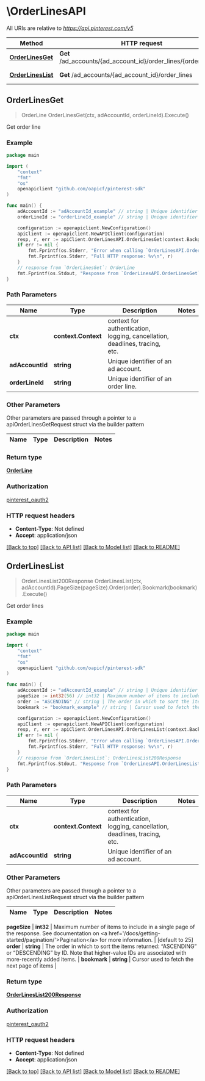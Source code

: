 # \OrderLinesAPI

All URIs are relative to *https://api.pinterest.com/v5*

Method | HTTP request | Description
------------- | ------------- | -------------
[**OrderLinesGet**](OrderLinesAPI.md#OrderLinesGet) | **Get** /ad_accounts/{ad_account_id}/order_lines/{order_line_id} | Get order line
[**OrderLinesList**](OrderLinesAPI.md#OrderLinesList) | **Get** /ad_accounts/{ad_account_id}/order_lines | Get order lines



## OrderLinesGet

> OrderLine OrderLinesGet(ctx, adAccountId, orderLineId).Execute()

Get order line



### Example

```go
package main

import (
	"context"
	"fmt"
	"os"
	openapiclient "github.com/oapicf/pinterest-sdk"
)

func main() {
	adAccountId := "adAccountId_example" // string | Unique identifier of an ad account.
	orderLineId := "orderLineId_example" // string | Unique identifier of an order line.

	configuration := openapiclient.NewConfiguration()
	apiClient := openapiclient.NewAPIClient(configuration)
	resp, r, err := apiClient.OrderLinesAPI.OrderLinesGet(context.Background(), adAccountId, orderLineId).Execute()
	if err != nil {
		fmt.Fprintf(os.Stderr, "Error when calling `OrderLinesAPI.OrderLinesGet``: %v\n", err)
		fmt.Fprintf(os.Stderr, "Full HTTP response: %v\n", r)
	}
	// response from `OrderLinesGet`: OrderLine
	fmt.Fprintf(os.Stdout, "Response from `OrderLinesAPI.OrderLinesGet`: %v\n", resp)
}
```

### Path Parameters


Name | Type | Description  | Notes
------------- | ------------- | ------------- | -------------
**ctx** | **context.Context** | context for authentication, logging, cancellation, deadlines, tracing, etc.
**adAccountId** | **string** | Unique identifier of an ad account. | 
**orderLineId** | **string** | Unique identifier of an order line. | 

### Other Parameters

Other parameters are passed through a pointer to a apiOrderLinesGetRequest struct via the builder pattern


Name | Type | Description  | Notes
------------- | ------------- | ------------- | -------------



### Return type

[**OrderLine**](OrderLine.md)

### Authorization

[pinterest_oauth2](../README.md#pinterest_oauth2)

### HTTP request headers

- **Content-Type**: Not defined
- **Accept**: application/json

[[Back to top]](#) [[Back to API list]](../README.md#documentation-for-api-endpoints)
[[Back to Model list]](../README.md#documentation-for-models)
[[Back to README]](../README.md)


## OrderLinesList

> OrderLinesList200Response OrderLinesList(ctx, adAccountId).PageSize(pageSize).Order(order).Bookmark(bookmark).Execute()

Get order lines



### Example

```go
package main

import (
	"context"
	"fmt"
	"os"
	openapiclient "github.com/oapicf/pinterest-sdk"
)

func main() {
	adAccountId := "adAccountId_example" // string | Unique identifier of an ad account.
	pageSize := int32(56) // int32 | Maximum number of items to include in a single page of the response. See documentation on <a href='/docs/getting-started/pagination/'>Pagination</a> for more information. (optional) (default to 25)
	order := "ASCENDING" // string | The order in which to sort the items returned: “ASCENDING” or “DESCENDING” by ID. Note that higher-value IDs are associated with more-recently added items. (optional)
	bookmark := "bookmark_example" // string | Cursor used to fetch the next page of items (optional)

	configuration := openapiclient.NewConfiguration()
	apiClient := openapiclient.NewAPIClient(configuration)
	resp, r, err := apiClient.OrderLinesAPI.OrderLinesList(context.Background(), adAccountId).PageSize(pageSize).Order(order).Bookmark(bookmark).Execute()
	if err != nil {
		fmt.Fprintf(os.Stderr, "Error when calling `OrderLinesAPI.OrderLinesList``: %v\n", err)
		fmt.Fprintf(os.Stderr, "Full HTTP response: %v\n", r)
	}
	// response from `OrderLinesList`: OrderLinesList200Response
	fmt.Fprintf(os.Stdout, "Response from `OrderLinesAPI.OrderLinesList`: %v\n", resp)
}
```

### Path Parameters


Name | Type | Description  | Notes
------------- | ------------- | ------------- | -------------
**ctx** | **context.Context** | context for authentication, logging, cancellation, deadlines, tracing, etc.
**adAccountId** | **string** | Unique identifier of an ad account. | 

### Other Parameters

Other parameters are passed through a pointer to a apiOrderLinesListRequest struct via the builder pattern


Name | Type | Description  | Notes
------------- | ------------- | ------------- | -------------

 **pageSize** | **int32** | Maximum number of items to include in a single page of the response. See documentation on &lt;a href&#x3D;&#39;/docs/getting-started/pagination/&#39;&gt;Pagination&lt;/a&gt; for more information. | [default to 25]
 **order** | **string** | The order in which to sort the items returned: “ASCENDING” or “DESCENDING” by ID. Note that higher-value IDs are associated with more-recently added items. | 
 **bookmark** | **string** | Cursor used to fetch the next page of items | 

### Return type

[**OrderLinesList200Response**](OrderLinesList200Response.md)

### Authorization

[pinterest_oauth2](../README.md#pinterest_oauth2)

### HTTP request headers

- **Content-Type**: Not defined
- **Accept**: application/json

[[Back to top]](#) [[Back to API list]](../README.md#documentation-for-api-endpoints)
[[Back to Model list]](../README.md#documentation-for-models)
[[Back to README]](../README.md)

